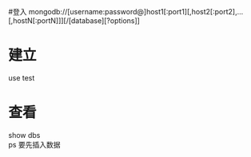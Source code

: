 #登入
mongodb://[username:password@]host1[:port1][,host2[:port2],...[,hostN[:portN]]][/[database][?options]]

# 建立
use test

# 查看
show dbs    
ps 要先插入数据     

